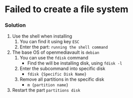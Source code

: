 # Failed to create a file system

### Solution

1. Use the shell when installing
   1. You can find it using key `ESC`
   2. Enter the part: `running the shell command`
2. The base OS of openmediavault is `debian`
   1. You can use the `fdisk` command
      - Find the will be installing disk, using `fdisk -l`
   2. Enter the subcommand into specific disk
      - `fdisk {Specific Disk Name}`
   3. Remove all partitions in the specific disk
      - `m {partition name}`
3. Restart the part `partitions disk`

